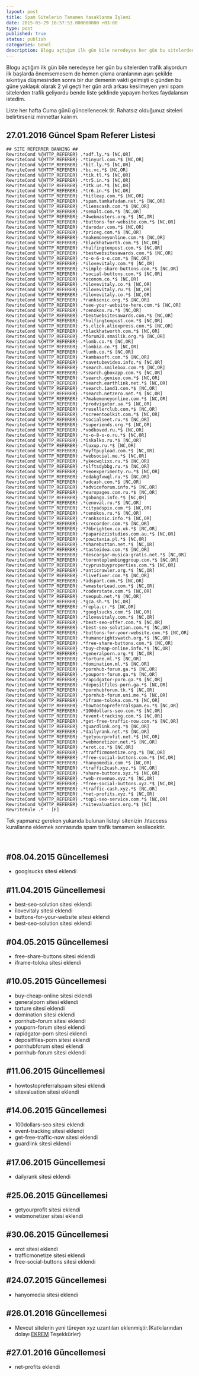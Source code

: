 ```yaml
---
layout: post
title: Spam Sitelerin Tamamen Yasaklanma İşlemi
date: 2015-03-29 16:57:53.000000000 +03:00
type: post
published: true
status: publish
categories: Genel
description: Blogu açtığım ilk gün bile neredeyse her gün bu sitelerden spam trafik alıyordum ilk başlarda önemsemesemde hemen çıkma oranlarının aşırı
---
```

Blogu açtığım ilk gün bile neredeyse her gün bu sitelerden trafik alıyordum ilk başlarda önemsemesem de hemen çıkma oranlarının aşırı şekilde sıkıntıya düşmesinden sonra bir dur demenin vakti gelmişti o günden bu güne yaklaşık olarak 2 yıl geçti her gün ardı arkası kesilmeyen yeni spam sitelerden trafik geliyordu bende liste şeklinde yapayım herkes faydalansın istedim.

Liste her hafta Cuma günü güncellenecek tir. Rahatsız olduğunuz siteleri belirtirseniz minnettar kalırım.

## 27.01.2016&nbsp;Güncel Spam Referer Listesi

    ## SITE REFERRER BANNING ##
    RewriteCond %{HTTP_REFERER} .*adf.ly.*$ [NC,OR]
    RewriteCond %{HTTP_REFERER} .*tinyurl.com.*$ [NC,OR]
    RewriteCond %{HTTP_REFERER} .*bit.ly.*$ [NC,OR]
    RewriteCond %{HTTP_REFERER} .*bc.vc.*$ [NC,OR]
    RewriteCond %{HTTP_REFERER} .*tik.tl.*$ [NC,OR]
    RewriteCond %{HTTP_REFERER} .*tr5.in.*$ [NC,OR]
    RewriteCond %{HTTP_REFERER} .*1tk.us.*$ [NC,OR]
    RewriteCond %{HTTP_REFERER} .*tr6.in.*$ [NC,OR]
    RewriteCond %{HTTP_REFERER} .*hitleap.com.*$ [NC,OR]
    RewriteCond %{HTTP_REFERER} .*spam.tamkafadan.net.*$ [NC,OR]
    RewriteCond %{HTTP_REFERER} .*lienscash.com.*$ [NC,OR]
    RewriteCond %{HTTP_REFERER} .*semalt.com.*$ [NC,OR]
    RewriteCond %{HTTP_REFERER} .*4webmasters.org.*$ [NC,OR]
    RewriteCond %{HTTP_REFERER} .*buttons-for-website.com.*$ [NC,OR]
    RewriteCond %{HTTP_REFERER} .*darodar.com.*$ [NC,OR]
    RewriteCond %{HTTP_REFERER} .*priceg.com.*$ [NC,OR]
    RewriteCond %{HTTP_REFERER} .*makemoneyonline.com.*$ [NC,OR]
    RewriteCond %{HTTP_REFERER} .*blackhatworth.com.*$ [NC,OR]
    RewriteCond %{HTTP_REFERER} .*hulfingtonpost.com.*$ [NC,OR]
    RewriteCond %{HTTP_REFERER} .*bestwebsitesawards.com.*$ [NC,OR]
    RewriteCond %{HTTP_REFERER} .*o-o-6-o-o.com.*$ [NC,OR]
    RewriteCond %{HTTP_REFERER} .*ilovevitaly.com.*$ [NC,OR]
    RewriteCond %{HTTP_REFERER} .*simple-share-buttons.com.*$ [NC,OR]
    RewriteCond %{HTTP_REFERER} .*social-buttons.com.*$ [NC,OR]
    RewriteCond %{HTTP_REFERER} .*econom.co.*$ [NC,OR]
    RewriteCond %{HTTP_REFERER} .*ilovevitaly.co.*$ [NC,OR]
    RewriteCond %{HTTP_REFERER} .*ilovevitaly.ru.*$ [NC,OR]
    RewriteCond %{HTTP_REFERER} .*ilovevitaly.co.*$ [NC,OR]
    RewriteCond %{HTTP_REFERER} .*ranksonic.org.*$ [NC,OR]
    RewriteCond %{HTTP_REFERER} .*see-your-website-here.com.*$ [NC,OR]
    RewriteCond %{HTTP_REFERER} .*cenokos.ru.*$ [NC,OR]
    RewriteCond %{HTTP_REFERER} .*bestwebsitesawards.com.*$ [NC,OR]
    RewriteCond %{HTTP_REFERER} .*hulfingtonpost.com.*$ [NC,OR]
    RewriteCond %{HTTP_REFERER} .*s.click.aliexpress.com.*$ [NC,OR]
    RewriteCond %{HTTP_REFERER} .*blackhatworth.com.*$ [NC,OR]
    RewriteCond %{HTTP_REFERER} .*forum20.smailik.org.*$ [NC,OR]
    RewriteCond %{HTTP_REFERER} .*lomb.co.*$ [NC,OR]
    RewriteCond %{HTTP_REFERER} .*lombia.co.*$ [NC,OR]
    RewriteCond %{HTTP_REFERER} .*lumb.co.*$ [NC,OR]
    RewriteCond %{HTTP_REFERER} .*kambasoft.com.*$ [NC,OR]
    RewriteCond %{HTTP_REFERER} .*savetubevideo.info.*$ [NC,OR]
    RewriteCond %{HTTP_REFERER} .*search.smilebox.com.*$ [NC,OR]
    RewriteCond %{HTTP_REFERER} .*search.gboxapp.com.*$ [NC,OR]
    RewriteCond %{HTTP_REFERER} .*search.genieo.com.*$ [NC,OR]
    RewriteCond %{HTTP_REFERER} .*search.earthlink.net.*$ [NC,OR]
    RewriteCond %{HTTP_REFERER} .*search.1and1.com.*$ [NC,OR]
    RewriteCond %{HTTP_REFERER} .*search.netzero.net.*$ [NC,OR]
    RewriteCond %{HTTP_REFERER} .*7makemoneyonline.com.*$ [NC,OR]
    RewriteCond %{HTTP_REFERER} .*prodvigator.ua.*$ [NC,OR]
    RewriteCond %{HTTP_REFERER} .*resellerclub.com.*$ [NC,OR]
    RewriteCond %{HTTP_REFERER} .*screentoolkit.com.*$ [NC,OR]
    RewriteCond %{HTTP_REFERER} .*socialseet.ru.*$ [NC,OR]
    RewriteCond %{HTTP_REFERER} .*superiends.org.*$ [NC,OR]
    RewriteCond %{HTTP_REFERER} .*vodkoved.ru.*$ [NC,OR]
    RewriteCond %{HTTP_REFERER} .*o-o-8-o-o.ru.*$ [NC,OR]
    RewriteCond %{HTTP_REFERER} .*iskalko.ru.*$ [NC,OR]
    RewriteCond %{HTTP_REFERER} .*luxup.ru.*$ [NC,OR]
    RewriteCond %{HTTP_REFERER} .*myftpupload.com.*$ [NC,OR]
    RewriteCond %{HTTP_REFERER} .*websocial.me.*$ [NC,OR]
    RewriteCond %{HTTP_REFERER} .*ykecwqlixx.ru.*$ [NC,OR]
    RewriteCond %{HTTP_REFERER} .*slftsdybbg.ru.*$ [NC,OR]
    RewriteCond %{HTTP_REFERER} .*seoexperimenty.ru.*$ [NC,OR]
    RewriteCond %{HTTP_REFERER} .*edakgfvwql.ru.*$ [NC,OR]
    RewriteCond %{HTTP_REFERER} .*adcash.com.*$ [NC,OR]
    RewriteCond %{HTTP_REFERER} .*adviceforum.info.*$ [NC,OR]
    RewriteCond %{HTTP_REFERER} .*europages.com.ru.*$ [NC,OR]
    RewriteCond %{HTTP_REFERER} .*gobongo.info.*$ [NC,OR]
    RewriteCond %{HTTP_REFERER} .*cenoval.ru.*$ [NC,OR]
    RewriteCond %{HTTP_REFERER} .*cityadspix.com.*$ [NC,OR]
    RewriteCond %{HTTP_REFERER} .*cenokos.ru.*$ [NC,OR]
    RewriteCond %{HTTP_REFERER} .*ranksonic.info.*$ [NC,OR]
    RewriteCond %{HTTP_REFERER} .*srecorder.com.*$ [NC,OR]
    RewriteCond %{HTTP_REFERER} .*76brighton.co.uk.*$ [NC,OR]
    RewriteCond %{HTTP_REFERER} .*paparazzistudios.com.au.*$ [NC,OR]
    RewriteCond %{HTTP_REFERER} .*powitania.pl.*$ [NC,OR]
    RewriteCond %{HTTP_REFERER} .*sharebutton.net.*$ [NC,OR]
    RewriteCond %{HTTP_REFERER} .*tasteidea.com.*$ [NC,OR]
    RewriteCond %{HTTP_REFERER} .*descargar-musica-gratis.net.*$ [NC,OR]
    RewriteCond %{HTTP_REFERER} .*torontoplumbinggroup.com.*$ [NC,OR]
    RewriteCond %{HTTP_REFERER} .*cyprusbuyproperties.com.*$ [NC,OR]
    RewriteCond %{HTTP_REFERER} .*anticrawler.org.*$ [NC,OR]
    RewriteCond %{HTTP_REFERER} .*livefixer.com.*$ [NC,OR]
    RewriteCond %{HTTP_REFERER} .*adspart.com.*$ [NC,OR]
    RewriteCond %{HTTP_REFERER} .*wmasterLead.com.*$ [NC,OR]
    RewriteCond %{HTTP_REFERER} .*coderstate.com.*$ [NC,OR]
    RewriteCond %{HTTP_REFERER} .*seopub.net.*$ [NC,OR]
    RewriteCond %{HTTP_REFERER} .*gca.sh.*$ [NC,OR]
    RewriteCond %{HTTP_REFERER} .*repla.cr.*$ [NC,OR]
    RewriteCond %{HTTP_REFERER} .*googlsucks.com.*$ [NC,OR]
    RewriteCond %{HTTP_REFERER} .*ilovevitaly.com.*$ [NC,OR]
    RewriteCond %{HTTP_REFERER} .*best-seo-offer.com.*$ [NC,OR]
    RewriteCond %{HTTP_REFERER} .*best-seo-solution.com.*$ [NC,OR]
    RewriteCond %{HTTP_REFERER} .*buttons-for-your-website.com.*$ [NC,OR]
    RewriteCond %{HTTP_REFERER} .*humanorightswatch.org.*$ [NC,OR]
    RewriteCond %{HTTP_REFERER} .*free-share-buttons.com.*$ [NC,OR]
    RewriteCond %{HTTP_REFERER} .*buy-cheap-online.info.*$ [NC,OR]
    RewriteCond %{HTTP_REFERER} .*generalporn.org.*$ [NC,OR]
    RewriteCond %{HTTP_REFERER} .*torture.ml.*$ [NC,OR]
    RewriteCond %{HTTP_REFERER} .*domination.ml.*$ [NC,OR]
    RewriteCond %{HTTP_REFERER} .*pornhub-forum.ga.*$ [NC,OR]
    RewriteCond %{HTTP_REFERER} .*youporn-forum.ga.*$ [NC,OR]
    RewriteCond %{HTTP_REFERER} .*rapidgator-porn.ga.*$ [NC,OR]
    RewriteCond %{HTTP_REFERER} .*depositfiles-porn.ga.*$ [NC,OR]
    RewriteCond %{HTTP_REFERER} .*pornhubforum.tk.*$ [NC,OR]
    RewriteCond %{HTTP_REFERER} .*pornhub-forum.uni.me.*$ [NC,OR]
    RewriteCond %{HTTP_REFERER} .*iframe-toloka.com.*$ [NC,OR]
    RewriteCond %{HTTP_REFERER} .*howtostopreferralspam.eu.*$ [NC,OR]
    RewriteCond %{HTTP_REFERER} .*100dollars-seo.com.*$ [NC,OR]
    RewriteCond %{HTTP_REFERER} .*event-tracking.com.*$ [NC,OR]
    RewriteCond %{HTTP_REFERER} .*get-free-traffic-now.com.*$ [NC,OR]
    RewriteCond %{HTTP_REFERER} .*guardlink.org.*$ [NC,OR]
    RewriteCond %{HTTP_REFERER} .*dailyrank.net.*$ [NC,OR]
    RewriteCond %{HTTP_REFERER} .*getyourprofit.net.*$ [NC,OR]
    RewriteCond %{HTTP_REFERER} .*webmonetizer.net.*$ [NC,OR]
    RewriteCond %{HTTP_REFERER} .*erot.co.*$ [NC,OR]
    RewriteCond %{HTTP_REFERER} .*trafficmonetize.org.*$ [NC,OR]
    RewriteCond %{HTTP_REFERER} .*free-social-buttons.com.*$ [NC,OR]
    RewriteCond %{HTTP_REFERER} .*hanyomedia.com.*$ [NC,OR]
    RewriteCond %{HTTP_REFERER} .*traffic2cash.xyz.*$ [NC,OR]
    RewriteCond %{HTTP_REFERER} .*share-buttons.xyz.*$ [NC,OR]
    RewriteCond %{HTTP_REFERER} .*web-revenue.xyz.*$ [NC,OR]
    RewriteCond %{HTTP_REFERER} .*free-social-buttons.xyz.*$ [NC,OR]
    RewriteCond %{HTTP_REFERER} .*traffic-cash.xyz.*$ [NC,OR]
    RewriteCond %{HTTP_REFERER} .*net-profits.xyz.*$ [NC,OR]
    RewriteCond %{HTTP_REFERER} .*top1-seo-service.com.*$ [NC,OR]
    RewriteCond %{HTTP_REFERER} .*sitevaluation.org.*$ [NC]
    RewriteRule .* - [F]

Tek yapmanız gereken yukarıda bulunan listeyi sitenizin .htaccess kurallarına eklemek sonrasında spam trafik tamamen kesilecektir.

&nbsp;

## #08.04.2015 Güncellemesi

- googlsucks sitesi eklendi

## #11.04.2015 Güncellemesi

- best-seo-solution sitesi eklendi
- ilovevitaly sitesi eklendi
- buttons-for-your-website sitesi eklendi
- best-seo-solution sitesi eklendi

## #04.05.2015 Güncellemesi

- free-share-buttons sitesi eklendi
- iframe-toloka sitesi eklendi

## #10.05.2015 Güncellemesi

- buy-cheap-online sitesi eklendi
- generalporn sitesi eklendi
- torture sitesi eklendi
- domination sitesi eklendi
- pornhub-forum sitesi eklendi
- youporn-forum sitesi eklendi
- rapidgator-porn sitesi eklendi
- depositfiles-porn sitesi eklendi
- pornhubforum sitesi eklendi
- pornhub-forum sitesi eklendi

## #11.06.2015 Güncellemesi

- howtostopreferralspam sitesi eklendi
- sitevaluation sitesi eklendi

## #14.06.2015 Güncellemesi

- 100dollars-seo sitesi eklendi
- event-tracking sitesi eklendi
- get-free-traffic-now sitesi eklendi
- guardlink sitesi eklendi

## #17.06.2015 Güncellemesi

- dailyrank sitesi eklendi

## #25.06.2015 Güncellemesi

- getyourprofit sitesi eklendi
- webmonetizer sitesi eklendi

## #30.06.2015 Güncellemesi

- erot sitesi eklendi
- trafficmonetize sitesi eklendi
- free-social-buttons sitesi eklendi

## #24.07.2015 Güncellemesi

- hanyomedia sitesi eklendi

## #26.01.2016 Güncellemesi

- Mevcut sitelerin yeni türeyen xyz uzantıları eklenmiştir.(Katkılarından dolayı [EKREM](https://disqus.com/by/ekremZr/) Teşekkürler)

## #27.01.2016 Güncellemesi

- net-profits eklendi
